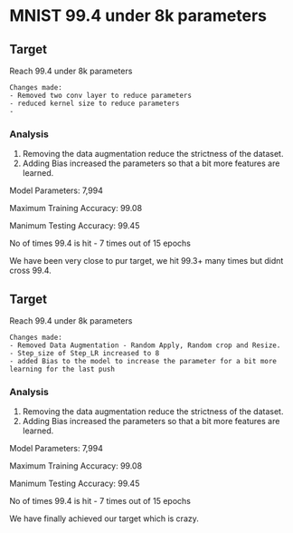 # MNIST 99.4 under 8k parameters

## Target

Reach 99.4 under 8k parameters

```
Changes made:
- Removed two conv layer to reduce parameters
- reduced kernel size to reduce parameters
- 
```

### Analysis

1. Removing the data augmentation reduce the strictness of the dataset.
2. Adding Bias increased the parameters so that a bit more features are learned.

Model Parameters: 7,994

Maximum Training Accuracy: 99.08

Manimum Testing Accuracy: 99.45

No of times 99.4 is hit - 7 times out of 15 epochs

We have been very close to pur target, we hit 99.3+ many times but didnt cross 99.4.

## Target

Reach 99.4 under 8k parameters

```
Changes made:
- Removed Data Augmentation - Random Apply, Random crop and Resize.
- Step_size of Step_LR increased to 8
- added Bias to the model to increase the parameter for a bit more learning for the last push
```

### Analysis

1. Removing the data augmentation reduce the strictness of the dataset.
2. Adding Bias increased the parameters so that a bit more features are learned.

Model Parameters: 7,994

Maximum Training Accuracy: 99.08

Manimum Testing Accuracy: 99.45

No of times 99.4 is hit - 7 times out of 15 epochs

We have finally achieved our target which is crazy.
